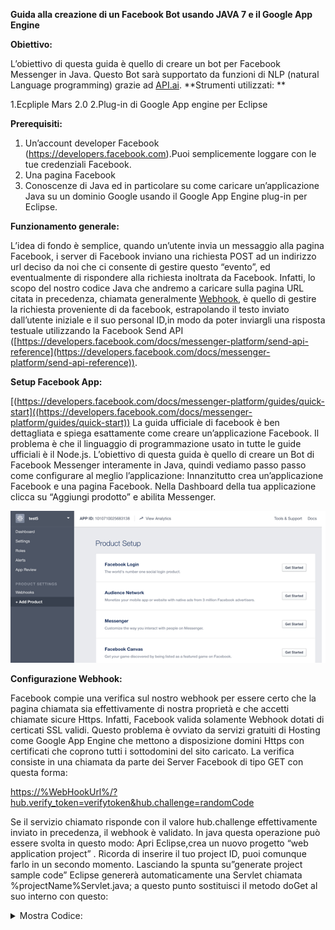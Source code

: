 **Guida alla creazione di un Facebook Bot usando JAVA 7 e il Google App Engine**

**Obiettivo:**

L’obiettivo di questa guida è quello di creare un bot per Facebook Messenger in Java. Questo Bot sarà supportato da funzioni di NLP (natural Language programming) grazie ad [API.ai](https://console.api.ai/api-client/).
**Strumenti utilizzati: **

1.Ecpliple Mars 2.0
2.Plug-in di Google App engine per Eclipse

**Prerequisiti:**
1. Un’account developer Facebook (https://developers.facebook.com).Puoi semplicemente loggare con le tue credenziali Facebook.
2. Una pagina Facebook
3. Conoscenze di Java ed in particolare su come caricare un’applicazione Java su un dominio Google usando il Google App Engine plug-in per Eclipse. 

**Funzionamento generale:**

L’idea di fondo è semplice, quando un’utente invia un messaggio alla pagina Facebook, i server di Facebook inviano una richiesta POST ad un indirizzo url deciso da noi che ci consente di gestire questo “evento”, ed eventualmente di rispondere alla richiesta inoltrata da Facebook. Infatti, lo scopo del nostro codice Java che andremo a caricare sulla pagina URL citata in precedenza, chiamata generalmente [Webhook](https://it.wikipedia.org/wiki/Webhook), è quello di gestire la richiesta proveniente di da facebook, estrapolando il testo inviato dall’utente iniziale e il suo personal ID,in modo da poter inviargli una risposta testuale utilizzando la Facebook Send API ([https://developers.facebook.com/docs/messenger-platform/send-api-reference](https://developers.facebook.com/docs/messenger-platform/send-api-reference)).

**Setup Facebook App:**

[(https://developers.facebook.com/docs/messenger-platform/guides/quick-start]((https://developers.facebook.com/docs/messenger-platform/guides/quick-start))
La guida ufficiale di facebook è ben dettagliata e spiega esattamente come creare un’applicazione Facebook. Il problema è che il linguaggio di programmazione usato in tutte le guide ufficiali è il Node.js. L’obiettivo di questa guida è quello di creare un Bot di Facebook Messenger interamente in Java, quindi vediamo passo passo come configurare al meglio l’applicazione:
Innanzitutto crea un’applicazione Facebook e una pagina Facebook. Nella Dashboard della tua applicazione clicca su “Aggiungi prodotto” e abilita Messenger.

![alt tag](https://raw.githubusercontent.com/MussoNoise/Facebook-Messenger-Bot-JAVA-/master/Img/AbilitaMSN.png)

**Configurazione Webhook:**

Facebook compie una verifica sul nostro webhook per essere certo che la pagina chiamata sia effettivamente di nostra proprietà e che accetti chiamate sicure Https. Infatti, Facebook valida solamente Webhook dotati di certicati SSL validi. Questo problema è ovviato da servizi gratuiti di Hosting come Google App Engine che mettono a disposizione domini Https con certificati che coprono tutti i sottodomini del sito caricato. La verifica consiste in una chiamata da parte dei Server Facebook di tipo GET con questa forma:

[https://%WebHookUrl%/?hub.verify_token=verifytoken&hub.challenge=randomCode](https://%WebHookUrl%/?hub.verify_token=verifytoken&hub.challenge=randomCode)

Se il servizio chiamato risponde con il valore hub.challenge effettivamente inviato in precedenza, il webhook è validato. In java questa operazione può essere svolta in questo modo:
Apri Eclipse,crea un nuovo progetto “web application project” . 
Ricorda di inserire il tuo project ID, puoi comunque farlo in un secondo momento. Lasciando la spunta su”generate project sample code” Eclipse genererà automaticamente una Servlet chiamata %projectName%Servlet.java; a questo punto sostituisci il metodo doGet al suo interno con questo:
<details> 
  <summary>Mostra Codice:</summary>

     public void doGet(HttpServletRequest req,HttpServletResponse res) throws IOException{
			 String queryString = req.getQueryString();
			 String msg = "";
			if (queryString != null) {
				String verifyToken = req.getParameter("hub.verify_token");
				String challenge = req.getParameter("hub.challenge");
				msg = challenge;
			
	           if(verifyToken.equals("verify")){
			res.getWriter().write(msg);
			res.getWriter().flush();
			res.getWriter().close();
			res.setStatus(HttpServletResponse.SC_OK);
			return;
	           }
			}
		}
        </details>
Il codice svolge esattamente le operazioni descritte in precedenza, in caso di chiamata Get, viene acquisito il testo della richiesta,e nel caso che non sia nulla,procede salvando i parametri passati nella richiesta get.Il secondo controllo serve per verificare che il verifytoken impostato su facebook (vedi paragrafo successivo) sia uguale a “verify”.Se tutti i controlli vanno a buon fine il nostro webhook risponde con il valore di hub.challenge.
A questo punto dobbiamo effettivamente comunicare a Facebook l’URL del nostro webhook:
Nella dashboard della tua applicazione clicca su “configura Webhook”:

![alt tag](https://raw.githubusercontent.com/MussoNoise/Facebook-Messenger-Bot-JAVA-/master/Img/SetHook.png)

L’url di Callback è l’indirizzo in cui abbiamo caricato il nostro codice, nel nostro caso sarà l’indirizzo della Servlet sopra descritta.
Per il nostro progetto basta spuntare “messages” “messaging_postback” “message_reads”.
Se tutto va buon fine comparirà una schermata di questo tipo:

![alt tag](https://raw.githubusercontent.com/MussoNoise/Facebook-Messenger-Bot-JAVA-/master/Img/HookSetted.png)
N.B.
Perché ho usato 1-dot-facebottest88.appspot.com/… ??
Se inseriamo il dominio completo www.facebottest88.appspot.com la validazione non andrà mai a buon fine, questo perché Facebook non riesce a leggere il certificato SSL di questo dominio. Invece, inserendo 1-dot- funzionerà tutto correttamente, dopo aver aggiunto questo codice nel file web.xml del nostro progetto:
<details> 
  <summary>Mostra Codice:</summary>
    <security-constraint>
    <web-resource-collection>
        <web-resource-name>everything</web-resource-name>
        <url-pattern>/*</url-pattern>
    </web-resource-collection>
    <user-data-constraint>
        <transport-guarantee>CONFIDENTIAL</transport-guarantee>
    </user-data-constraint>
    </security-constraint>
</details>
Questo accade solo con le autenticazioni di Facebook,infatti altri servizi famosi come Telegram riescono a verificare immediatamente domini classici www.%nomeSito%.appspot.com

Fonte:
https://cloud.google.com/appengine/docs/java/config/webxml#Secure_URLs

Adesso nel menù di impostazione di messenger comunichiamo a Facebook la pagina pubblica che sarà legata al nostro webhook:

![alt tag](https://raw.githubusercontent.com/MussoNoise/Facebook-Messenger-Bot-JAVA-/master/Img/Foto%20Lega%20pagina.png)
 
L’applicazione è ora correttamente impostata Facebook side,ma effettivamente il nostro Bot non risponde ancora nulla quando qualcuno invia un messaggio alla pagina FB.

**Gestione Eventi Provenienti da FB:**

Quando un utente invia un messaggio alla nostra pagina FB, facebook crea un’ “Evento”.Questo Evento può essere di vario tipo, noi in questa guida ci soffermiamo solamente sulla gestione di Eventi testuali.  Vediamo dunque come funziona tecnicamente come gestire questi eventi: Se l’utente “F.Mussini” invia “prova” alla nostra pagina FB, la pagina a sua volta compie una chiamata POST passando come body un messaggio testuale serializzato in [JSON](https://it.wikipedia.org/wiki/JavaScript_Object_Notation) di questo tipo:

{object:page,entry:[{id:967683980042454,time:1480516467930,messaging:[{sender:{id:1212697882118340},recipient:{id:967683980042454},timestamp:1480516467899,message:{mid:mid.1480516467899:d81e516520,seq:2042,text:prova}}]}]}	

Se estrapoliamo i campi “text” e “id” saremo in grado di eleborare una risposta in base al testo inviato dall’utente e di rinviarlo indietro all’id utente corretto. Ci sono vari modi per dividere un JSON, comprese [librerie java apposite](http://codingjam.it/gson-da-java-a-json-e-viceversa-primi-passi/). Personalmente per includere meno librerie esterne possibili ho semplicemente diviso il messaggio JSON usando semplici funzioni (Split,substring etc..). Salvare il body di una chiamata POST come stringa non è immediato, infatti dobbiamo convertire il flusso di byte in Stringa:

***CODE ***  (By StackOverflow)
<details> 
  <summary>Mostra Codice:</summary>
    public String StreamToString(final InputStream is, final int bufferSize) {
    //Trasforma il flusso di byte proveniente dallo Stream in Stringa
	    final char[] buffer = new char[bufferSize];
	    final StringBuilder out = new StringBuilder();
	    try (Reader in = new InputStreamReader(is, "UTF-8")) {
	        for (;;) {
	            int rsz = in.read(buffer, 0, buffer.length);
	            if (rsz < 0)
	                break;
	            out.append(buffer, 0, rsz);
	        }
	    }
	    catch (UnsupportedEncodingException ex) {
	        /* ... */
	    }
	    catch (IOException ex) {
	        /* ... */
	    }
	    return out.toString();
	}
    </details>
    
Il nostro programma a questo punto avrà quindi questa macrostruttura:

    Metodo doGet{   // Se arriva una richiesta di validazione webHook
    ..
    }
    Metodo doPost{  //Se arrivare un POST da FB
    Chiamata a StreamToString per salvare il JSON della richiesta;     
    
    Chiamata ad un metodo per salvare il testo inviato dall’utente nel JSON;  
    
    Chiamata ad un metodo per salvare l’id del mittente;                                                     
    }  
    
Scarica il programma completo per guardare nel dettaglio questi metodi commentati.   

**USO DELLA FACEBOOK SEND API:**	([Documentazione Ufficiale](https://developers.facebook.com/docs/messenger-platform/send-api-reference))

Per inviare un messaggio ad un utente dobbiamo effettuare una chiamata POST a https://graph.facebook.com/v2.6/me/messages?access_token=%YourPAGEtoken% ;                        

Il token è un codice generato casualmente da FB ed associato unicamente alla tua pagina. Il tuo personale Token lo puoi ritrovare nella Dashboard dell’applicazione Facebook.

Settando come Header :
Content-Type: "application/json;charset=utf-8”   

e passando come body una Stringa serializzata sempre in JSON del tipo: 

{"recipient":{"id:IdMittente"},"message":{"text":"Hei sono vivo"}}

In java una chiamata POST usando solo java.net e java.io ha questa forma:               

*** Code: ***

    URL url = new URL(“Url destinazione”);
    HttpURLConnection connection = (HttpURLConnection) url.openConnection();
    connection.setConnectTimeout(5000);
    connection.setReadTimeout(5000);connection.setRequestMethod("POST");
    connection.setDoOutput(true);
    connection.setRequestProperty("ContentType","application/json;charset=utf-8");  
    OutputStreamWriter out = new OutputStreamWriter(connection.getOutputStream(),"UTF-8");
    out.write("Testo da inviare”);
    out.flush();  
    out.close();   		 
    connection.getResponseCode();}
    connection.disconnect();	
	    }
        
**Echo BOT:**

A questo punto abbiamo tutte le informazione per scrivere il nostro primo Bot completamente funzionante. Se volessimo ad esempio creare un Bot che semplicemente risponde all’utente con il testo ricevuto,potremmo fare in questo modo:

    doGet{ 
    ..  //metodo per l’autenticazione del webhook  (Presentato nella sezione webhook)
     }
    doPost{
    Chiamata a StreamToString per salvare il JSON della richiesta;  //presentato prima  
    Chiamata ad un metodo per salvare il testo inviato dall’utente nel JSON;  
    Chiamata ad un metodo per salvare l’id del mittente;                                                     
    }  
<details> 
  <summary>Codice Completo:</summary>
   
       @SuppressWarnings("serial")
        public class FacebookBotServlet extends HttpServlet {
    	private String token="YourToken";
	    private String TargetUrl="https://graph.facebook.com/v2.6/me/messages?access_token="+token;
	
	     public void doGet(HttpServletRequest req,HttpServletResponse res) throws IOException{
			String queryString = req.getQueryString();
			String msg = "";
			if (queryString != null) {
				String verifyToken = req.getParameter("hub.verify_token");
				String challenge = req.getParameter("hub.challenge");
				msg = challenge;
			
	           if(verifyToken.equals("verify")){
			res.getWriter().write(msg);
			res.getWriter().flush();
			res.getWriter().close();
			res.setStatus(HttpServletResponse.SC_OK);
			return;
	           }
			}
		}
	
	public void doPost(HttpServletRequest req, HttpServletResponse resp) throws IOException {
       String JSON=StreamToString(req.getInputStream(), 1000).replaceAll("\"", "");
		 URL url = new URL(getTargetUrl());
		 HttpURLConnection connection = (HttpURLConnection) url.openConnection();
		 connection.setConnectTimeout(5000);
		 connection.setReadTimeout(5000); 
		 connection.setRequestMethod("POST");
		 connection.setDoOutput(true);
		 connection.setRequestProperty("Content-Type", "application/json;charset=utf-8");  
		 OutputStreamWriter out = new OutputStreamWriter(connection.getOutputStream(),"UTF-8");  
		 if(JSON.contains("message")){ 
		 String finalText=getText(JSON);
		 out.write("{\"recipient\":{\"id\":\""+getSender(JSON)+"\"},\"message\":                   {\"text\":\""+finalText+"\"}}");
		 out.flush(); 
		 out.close();  
		 int res = connection.getResponseCode();
		 System.out.println(res); 
		 }
		 connection.disconnect();
		
	    }
	    public String StreamToString(final InputStream is, final int bufferSize) {
	    final char[] buffer = new char[bufferSize];
	    final StringBuilder out = new StringBuilder();
	    try (Reader in = new InputStreamReader(is, "UTF-8")) {
	        for (;;) {
	            int rsz = in.read(buffer, 0, buffer.length);
	            if (rsz < 0)
	                break;
	            out.append(buffer, 0, rsz);
	        }
	    }
	    catch (UnsupportedEncodingException ex) {
	        /* ... */
	    }
	    catch (IOException ex) {
	        /* ... */
	    }
	    return out.toString();
	}
	public String getTargetUrl(){
	    	return TargetUrl;
	    }
	 
    public String getText(String JSON){
	    	String [] tmp=JSON.split(",text:");
	    	String text=tmp[1].substring(0, tmp[1].indexOf("}}"));
	    	
	    	return text;
	    }
	 public String getSender(String JSON){
	    	String [] tmp=JSON.split(":");
	    	String Sender=tmp[7].substring(0, 16);
	    	return Sender;
	    }
    } 
</details>

ed otterremo come risultato questo:

![alt tag](https://raw.githubusercontent.com/MussoNoise/Facebook-Messenger-Bot-JAVA-/master/Img/TestBot.png)


**Integrazione con il NLP**

Tramile il [Natural Lenguage Processing](https://it.wikipedia.org/wiki/Elaborazione_del_linguaggio_naturale) noi possiamo creare applicazzioni piu' complesse che leggono in modo "intelligente" il testo inviato da un utente. Ad esempio,se io volessi chiedere la data odierna al mio Bot,potrei formulare la domanda in molti modi differenti,e il Bot riuscirebbe comunque ad estrapolare dalla mia domanda delle parole chiavi che lo porterebbero a rispondere correttamente. Ci sono apllicazioni Online Gratuite che offrono un numero finito di istanze,comunque sufficienti per i nostri intenti,che elaborando un testo,riescono a compiere l'operazione descritta in precedenza,ovvero capire il contesto della frase ed elaborare di conseguenza una risposta sensata.

Prendiamo ad esempio **[API.AI](https://console.api.ai/api-client/)**:

Il sito offre moltissime possibilità,vediamo nel dettaglio solo la funzione "Intents":
Un'intent è una funzione che lega il testo inserito da un'user,con una risposta da inviargli.
In pratica creare un nuovo Intent vuol dire "insegnare" al bot a rispondere in un determinato modo ad una certa domanda.Immaginiamo di creare un Bot che oltre a tutte le funzioni fornite di defaul da API.AI,registri le prenotazioni di un ristorante.Creaiamo un nuovo intent con questa forma:

**img

A questo punto il Bot ha "appreso" a riconoscere una prenotazione. Il funzionamento è intuitivo,se il programma legge date/ore nelle stesse frasi di altri indicatori come "tavolo" "prenoto" etc.,capisce che il testo inserito è una richiesta di prenotazione.

Vediamo nel dettaglio come funziona: 

Per gestire meglio l'invio e la gestione della risposta remota uso un'estensione di Google Chrome,[ARQ](https://chrome.google.com/webstore/detail/advanced-rest-client/hgmloofddffdnphfgcellkdfbfbjeloo).
Invio una richiesta POST a https://api.api.ai/v1/query?v=20150910 e analizzo la risposta.

**img1

ottengo come risposta un JSON:

<details> 
  <summary>JSON</summary>
  **IMG 2
  </details>
  
  Dal JSON si capisce esattamente come lavora API.AI;La frase viene categorizzata in un'Intent (se esiste),nel nostro caso "Prenotazione" ed estae i parametri chiave (date e time),poi comunica anche come avrebbe risposto: "speech":"Prnotazione registrata".A questo punto noi possiamo sceggliere come utilizzare queste informazioni,potrei ad esempio integrare una chiamata ad API.AI nel nostro Bot per Facebook Messenger. Basta inviare il testo inviato dall'utente alla nostra pagina ad API.AI,salvare la risposta testuale che ci viene proposta,e inviarla all'utente mittente.

**IMG1

**IMG2



